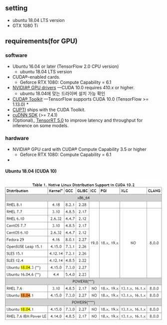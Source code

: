## setting

- ubuntu 18.04 LTS version
- GTX 1080 Ti

## requirements(for GPU)

### software
- Ubuntu 16.04 or later (TensorFlow 2.0 CPU version)
	* ubuntu 18.04 LTS version
- CUDA®-enabled cards.
	* Geforce RTX 1080: Compute Capability = 6.1
- [NVIDIA® GPU drivers](https://www.nvidia.com/drivers)  —CUDA 10.0 requires 410.x or higher.
	* ubuntu 18.04에 맞는 드라이버 설치 가능 확인
- [CUDA® Toolkit](https://developer.nvidia.com/cuda-toolkit-archive)  —TensorFlow supports CUDA 10.0 (TensorFlow >= 1.13.0)
	* 
- [CUPTI](http://docs.nvidia.com/cuda/cupti/)  ships with the CUDA Toolkit.
- [cuDNN SDK](https://developer.nvidia.com/cudnn)  (>= 7.4.1)
-  (Optional)_  [TensorRT 5.0](https://docs.nvidia.com/deeplearning/sdk/tensorrt-install-guide/index.html)  to improve latency and throughput for inference on some models.

### hardware
- NVIDIA® GPU card with CUDA® Compute Capability 3.5 or higher
	* Geforce RTX 1080: Compute Capability = 6.1
- 




#### Ubuntu 18.04 (CUDA 10)


![](https://github.com/an-seunghwan/an-seunghwan.github.io/blob/master/assets/img/ubuntu1.PNG?raw=true)


<!--stackedit_data:
eyJoaXN0b3J5IjpbMjEzNjEzMjI3NiwxNDY3Mjg0MzAsLTg0MT
U5ODIxMCwtMzkxNzEzNjVdfQ==
-->